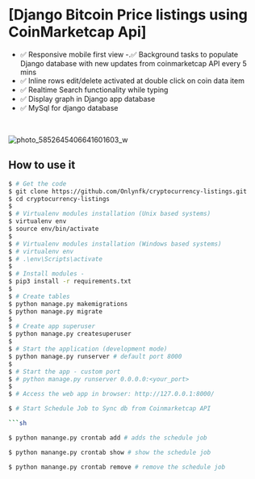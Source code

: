 # [Django Bitcoin Price listings using CoinMarketcap Api] 

- ✅ Responsive mobile first view
-.✅ Background tasks to populate Django database with new updates from coinmarketcap API every 5 mins
- ✅ Inline rows edit/delete activated at double click on coin data item
- ✅ Realtime Search functionality while typing
- ✅ Display graph in Django app database 
- ✅ MySql for django database 

<br />

![photo_5852645406641601603_w](https://user-images.githubusercontent.com/52893267/209423033-220b1444-c2e9-4ec6-962d-16a2cd93a672.jpg)

## How to use it

```bash
$ # Get the code
$ git clone https://github.com/Onlynfk/cryptocurrency-listings.git
$ cd cryptocurrency-listings
$
$ # Virtualenv modules installation (Unix based systems)
$ virtualenv env
$ source env/bin/activate
$
$ # Virtualenv modules installation (Windows based systems)
$ # virtualenv env
$ # .\env\Scripts\activate
$
$ # Install modules -
$ pip3 install -r requirements.txt
$
$ # Create tables
$ python manage.py makemigrations
$ python manage.py migrate
$
$ # Create app superuser
$ python manage.py createsuperuser
$
$ # Start the application (development mode)
$ python manage.py runserver # default port 8000
$
$ # Start the app - custom port
$ # python manage.py runserver 0.0.0.0:<your_port>
$
$ # Access the web app in browser: http://127.0.0.1:8000/

$ # Start Schedule Job to Sync db from Coinmarketcap API 

```sh

$ python manange.py crontab add # adds the schedule job

$ python manange.py crontab show # show the schedule job

$ python manange.py crontab remove # remove the schedule job

```


